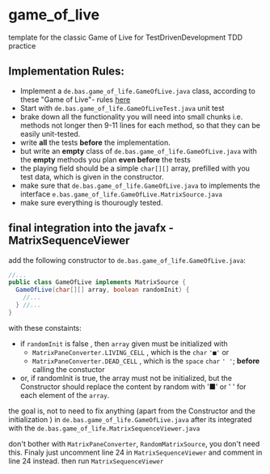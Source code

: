 # game_of_live
template for the classic Game of Live  for TestDrivenDevelopment TDD practice

## Implementation Rules:
- Implement a `de.bas.game_of_life.GameOfLive.java` class, according to these "Game of Live"- rules [here](https://github.com/garora/TDD-Katas/blob/main/KatasReadme.md)
- Start with `de.bas.game_of_life.GameOfLiveTest.java` unit test
- brake down all the functionality you will need into small chunks i.e. methods not longer then 9-11 lines for each method, so that they can be easily unit-tested.
- write **all** the tests **before** the implementation. 
- but write an **empty** class of `de.bas.game_of_life.GameOfLive.java` with  the **empty** methods you plan **even before** the tests
- the playing field should be a simple `char[][]` array, prefilled with you test data, which is given in the constructor.
- make sure that `de.bas.game_of_life.GameOfLive.java` to implements the interface `e.bas.game_of_life.GameOfLive.MatrixSource.java`
- make sure everything is thourougly tested.

## final integration into the javafx - MatrixSequenceViewer
add the following constructor to `de.bas.game_of_life.GameOfLive.java`:
```java
//...
public class GameOfLive implements MatrixSource {
  GameOfLive(char[][] array, boolean randomInit) {
    //...
  } //...
} 
```
with these constaints:
- if `randomInit` is false , then `array` given must be initialized with  
  - `MatrixPaneConverter.LIVING_CELL` , which is the `char` `'■'` or
  - `MatrixPaneConverter.DEAD_CELL` , which is the `space` `char` `' '`;
  **before** calling the constuctor
- or, if randomInit is true, the array must not be initialized, but the Constructor should  replace the content by random with '■' or ' ' for each element of the `array`.

the goal is, not to need to fix anything (apart from the Constructor and the initialization ) in `de.bas.game_of_life.GameOfLive.java` after its integrated with the
`de.bas.game_of_life.MatrixSequenceViewer.java`

don't bother with `MatrixPaneConverter`, `RandomMatrixSource`, you don't need this.
Finaly just uncomment line 24 in `MatrixSequenceViewer` and comment in line 24 instead.
then run `MatrixSequenceViewer`

